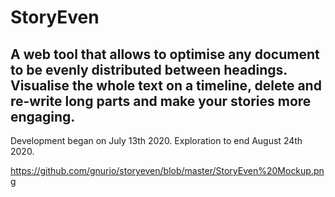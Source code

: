 # StoryEven

## A web tool that allows to optimise any document to be evenly distributed between headings. Visualise the whole text on a timeline, delete and re-write long parts and make your stories more engaging.

Development began on July 13th 2020.
Exploration to end August 24th 2020.

https://github.com/gnurio/storyeven/blob/master/StoryEven%20Mockup.png

